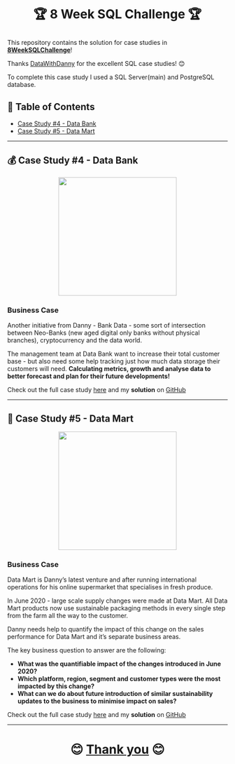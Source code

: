 # <p align="center" style="margin-top: 0px;">🏆 8 Week SQL Challenge 🏆

This repository contains the solution for case studies in **[8WeekSQLChallenge](https://8weeksqlchallenge.com)**!

Thanks [DataWithDanny](https://github.com/DataWithDanny) for the excellent SQL case studies! 😊 
  
  To complete this case study I used a SQL Server(main) and PostgreSQL database.

## 🧾 Table of Contents

- [Case Study #4 - Data Bank](#-case-study-4---data-bank)
- [Case Study #5 - Data Mart](#-case-study-5---data-mart)

***


## 💰 Case Study #4 - Data Bank
 <p align="center" style="margin-bottom: 0px !important;">
  <img src="https://user-images.githubusercontent.com/43850912/144242375-fa0e601d-ef17-467d-ac70-282a26a2e181.png" width="270" height="270">

### Business Case
  
Another initiative from Danny - Bank Data - some sort of intersection between Neo-Banks 
  (new aged digital only banks without physical branches), cryptocurrency and the data world.

The management team at Data Bank want to increase their total customer base - but also need some help tracking just how much data storage their customers will need.
  **Calculating metrics, growth and analyse data to better forecast and plan for their future developments!**

Check out the full case study [here](https://8weeksqlchallenge.com/case-study-4/) and my **solution** on [GitHub](https://github.com/erisaxhelilaj/my_portofolio/tree/main/Case%20Study%20%234%20-%20Data%20Bank) 
***

## 🛒 Case Study #5 - Data Mart 
 <p align="center" style="margin-bottom: 0px !important;">
  <img src="https://user-images.githubusercontent.com/43850912/145499478-0f201e04-500c-4c2b-8c2c-06f5f4541529.png" width="270" height="270">

### Business Case
  
Data Mart is Danny’s latest venture and after running international operations for his online supermarket that specialises in fresh produce.

In June 2020 - large scale supply changes were made at Data Mart.
  All Data Mart products now use sustainable packaging methods in every single step from the farm all the way to the customer.

Danny needs help to quantify the impact of this change on the sales performance for Data Mart and it’s separate business areas.

The key business question to answer are the following:
- **What was the quantifiable impact of the changes introduced in June 2020?**
- **Which platform, region, segment and customer types were the most impacted by this change?**
- **What can we do about future introduction of similar sustainability updates to the business to minimise impact on sales?**

Check out the full case study [here](https://8weeksqlchallenge.com/case-study-5/) and my **solution** on [GitHub](https://github.com/erisaxhelilaj/my_portofolio/tree/main/Case%20Study%20%235%20-%20Data%20Mart)

***

# <p align="center" style="margin-top: 0px;"> 😊 [Thank you](#-8-week-sql-challenge-) 😊
